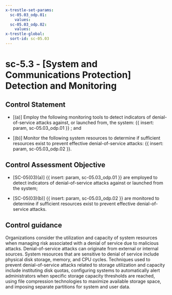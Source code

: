 ```yaml
---
x-trestle-set-params:
  sc-05.03_odp.01:
    values:
  sc-05.03_odp.02:
    values:
x-trestle-global:
  sort-id: sc-05.03
---
```


# sc-5.3 - \[System and Communications Protection\] Detection and Monitoring

## Control Statement

- \[(a)\] Employ the following monitoring tools to detect indicators of denial-of-service attacks against, or launched from, the system: {{ insert: param, sc-05.03_odp.01 }} ; and

- \[(b)\] Monitor the following system resources to determine if sufficient resources exist to prevent effective denial-of-service attacks: {{ insert: param, sc-05.03_odp.02 }}.

## Control Assessment Objective

- \[SC-05(03)(a)\] {{ insert: param, sc-05.03_odp.01 }} are employed to detect indicators of denial-of-service attacks against or launched from the system;

- \[SC-05(03)(b)\] {{ insert: param, sc-05.03_odp.02 }} are monitored to determine if sufficient resources exist to prevent effective denial-of-service attacks.

## Control guidance

Organizations consider the utilization and capacity of system resources when managing risk associated with a denial of service due to malicious attacks. Denial-of-service attacks can originate from external or internal sources. System resources that are sensitive to denial of service include physical disk storage, memory, and CPU cycles. Techniques used to prevent denial-of-service attacks related to storage utilization and capacity include instituting disk quotas, configuring systems to automatically alert administrators when specific storage capacity thresholds are reached, using file compression technologies to maximize available storage space, and imposing separate partitions for system and user data.
